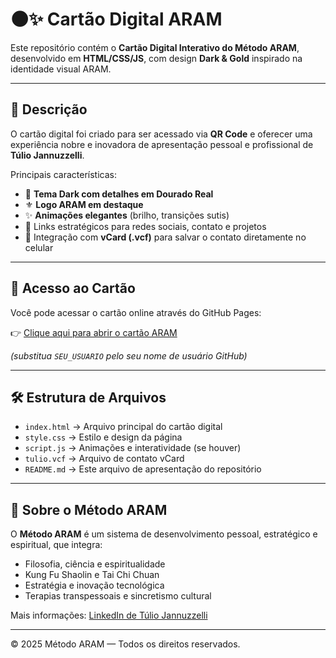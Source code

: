 # 🌑✨ Cartão Digital ARAM

Este repositório contém o **Cartão Digital Interativo do Método ARAM**, desenvolvido em **HTML/CSS/JS**, com design **Dark & Gold** inspirado na identidade visual ARAM.

---

## 📜 Descrição
O cartão digital foi criado para ser acessado via **QR Code** e oferecer uma experiência nobre e inovadora de apresentação pessoal e profissional de **Túlio Jannuzzelli**.

Principais características:
- 🎨 **Tema Dark com detalhes em Dourado Real**
- ⚜️ **Logo ARAM em destaque**
- ✨ **Animações elegantes** (brilho, transições sutis)
- 🔗 Links estratégicos para redes sociais, contato e projetos
- 📇 Integração com **vCard (.vcf)** para salvar o contato diretamente no celular

---

## 🚀 Acesso ao Cartão
Você pode acessar o cartão online através do GitHub Pages:

👉 [Clique aqui para abrir o cartão ARAM](https://SEU_USUARIO.github.io/cartao-aram/)

*(substitua `SEU_USUARIO` pelo seu nome de usuário GitHub)*

---

## 🛠️ Estrutura de Arquivos
- `index.html` → Arquivo principal do cartão digital
- `style.css` → Estilo e design da página
- `script.js` → Animações e interatividade (se houver)
- `tulio.vcf` → Arquivo de contato vCard
- `README.md` → Este arquivo de apresentação do repositório

---

## 📌 Sobre o Método ARAM
O **Método ARAM** é um sistema de desenvolvimento pessoal, estratégico e espiritual, que integra:
- Filosofia, ciência e espiritualidade
- Kung Fu Shaolin e Tai Chi Chuan
- Estratégia e inovação tecnológica
- Terapias transpessoais e sincretismo cultural

Mais informações: [LinkedIn de Túlio Jannuzzelli](https://www.linkedin.com/in/tulio-jannuzzelli/)  

---

© 2025 Método ARAM — Todos os direitos reservados.
